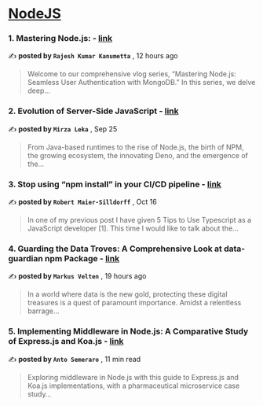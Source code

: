 
<h1><a href=https://medium.com/tag/nodejs/recommended target="_blank" rel="noopener noreferrer">NodeJS</a></h1>
<h3>1. Mastering Node.js: - <a href=https://medium.com/@rajesh92.k/mastering-node-js-d134bc517e7a?source=tag_recommended_feed---------0-84----------nodejs----------952c9d58_109d_465a_93f8_05035d5c9386------- target="_blank" rel="noopener noreferrer">link</a></h3>

✍️ **posted by `Rajesh Kumar Kanumetta`** <date> , 12 hours ago</date>

<blockquote>Welcome to our comprehensive vlog series, “Mastering Node.js: Seamless User Authentication with MongoDB.” In this series, we delve deep…</blockquote>

<h3>2. Evolution of Server-Side JavaScript - <a href=https://medium.com/itnext/evolution-of-server-side-javascript-314a8d408da4?source=tag_recommended_feed---------1-107----------nodejs----------952c9d58_109d_465a_93f8_05035d5c9386------- target="_blank" rel="noopener noreferrer">link</a></h3>

✍️ **posted by `Mirza Leka`** <date> , Sep 25</date>

<blockquote>From Java-based runtimes to the rise of Node.js, the birth of NPM, the growing ecosystem, the innovating Deno, and the emergence of the…</blockquote>

<h3>3. Stop using “npm install” in your CI/CD pipeline - <a href=https://medium.com/@robert.maiersilldorff/stop-using-npm-install-in-your-ci-cd-pipeline-ba0378bbebfb?source=tag_recommended_feed---------2-85----------nodejs----------952c9d58_109d_465a_93f8_05035d5c9386------- target="_blank" rel="noopener noreferrer">link</a></h3>

✍️ **posted by `Robert Maier-Silldorff`** <date> , Oct 16</date>

<blockquote>In one of my previous post I have given 5 Tips to Use Typescript as a JavaScript developer [1]. This time I would like to talk about the…</blockquote>

<h3>4. Guarding the Data Troves: A Comprehensive Look at data-guardian npm Package - <a href=https://medium.com/@mvelten773/guarding-the-data-troves-a-comprehensive-look-at-data-guardian-npm-package-9d28d8b11530?source=tag_recommended_feed---------3-84----------nodejs----------952c9d58_109d_465a_93f8_05035d5c9386------- target="_blank" rel="noopener noreferrer">link</a></h3>

✍️ **posted by `Markus Velten`** <date> , 19 hours ago</date>

<blockquote>In a world where data is the new gold, protecting these digital treasures is a quest of paramount importance. Amidst a relentless barrage…</blockquote>

<h3>5. Implementing Middleware in Node.js: A Comparative Study of Express.js and Koa.js - <a href=https://medium.com/bitsrc/implementing-middleware-in-node-js-a-comparative-study-of-express-js-and-koa-js-a93f2ebd867c?source=tag_recommended_feed---------4-107----------nodejs----------952c9d58_109d_465a_93f8_05035d5c9386------- target="_blank" rel="noopener noreferrer">link</a></h3>

✍️ **posted by `Anto Semeraro`** <date> , 11 min read</date>

<blockquote>Exploring middleware in Node.js with this guide to Express.js and Koa.js implementations, with a pharmaceutical microservice case study…</blockquote>

